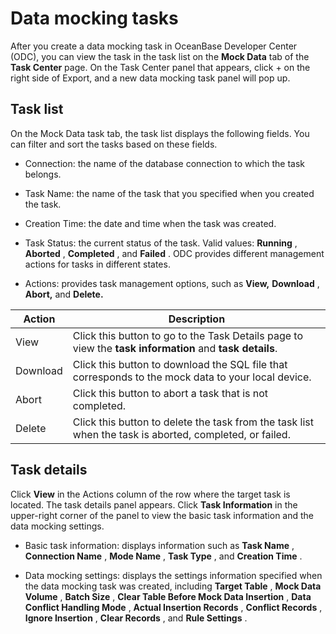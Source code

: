 Data mocking tasks 
=======================================

After you create a data mocking task in OceanBase Developer Center (ODC), you can view the task in the task list on the **Mock Data** tab of the **Task Center** page. 
On the Task Center panel that appears, click + on the right side of Export, and a new data mocking task panel will pop up. 


Task list 
------------------------------

On the Mock Data task tab, the task list displays the following fields. You can filter and sort the tasks based on these fields.

* Connection: the name of the database connection to which the task belongs.

  

* Task Name: the name of the task that you specified when you created the task.

  

* Creation Time: the date and time when the task was created.

  

* Task Status: the current status of the task. Valid values: **Running** , **Aborted** , **Completed** , and **Failed** . ODC provides different management actions for tasks in different states.

  

* Actions: provides task management options, such as **View,** **Download** , **Abort,** and **Delete.**

  




|  Action  |                                                                                  Description                                                                                  |
|----------|-------------------------------------------------------------------------------------------------------------------------------------------------------------------------------|
| View     | Click this button to go to the Task Details page to view the **task information** and **task details**. |
| Download | Click this button to download the SQL file that corresponds to the mock data to your local device.                                                                            |
| Abort    | Click this button to abort a task that is not completed.                                                                                                                      |
| Delete   | Click this button to delete the task from the task list when the task is aborted, completed, or failed.                                                                       |



Task details 
---------------------------------

Click **View** in the Actions column of the row where the target task is located. The task details panel appears. Click **Task Information** in the upper-right corner of the panel to view the basic task information and the data mocking settings. 

* Basic task information: displays information such as **Task Name** , **Connection Name** , **Mode Name** , **Task Type** , and **Creation Time** .

  

* Data mocking settings: displays the settings information specified when the data mocking task was created, including **Target Table** , **Mock Data Volume** , **Batch Size** , **Clear Table Before Mock Data Insertion** , **Data Conflict Handling Mode** , **Actual Insertion Records** , **Conflict Records** , **Ignore Insertion** , **Clear Records** , and **Rule Settings** .

  



